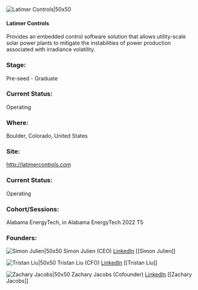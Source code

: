 

![Latimer Controls|50x50](https://apimg.techstars.com/profiles/1664292191967_219419.png)

#### Latimer Controls
Provides an embedded control software solution that allows utility-scale solar power plants to mitigate the instabilities of power production associated with irradiance volatility.

### Stage: 
Pre-seed - Graduate 

### Current Status: 
Operating

### Where:
Boulder, Colorado, United States

### Site:
http://latimercontrols.com





### Current Status: 
Operating

### Cohort/Sessions: 
Alabama EnergyTech, in Alabama EnergyTech 2022 T5

### Founders: 

![Simon Julien|50x50](https://www.f6s.com/content-resource/profiles/3102665_th2.jpg) Simon Julien (CEO) [LinkedIn](https://linkedin.com/in/simon-julien) [[Simon Julien]]

![Tristan Liu|50x50]() Tristan Liu (CFO) [LinkedIn](https://) [[Tristan Liu]]

![Zachary Jacobs|50x50]() Zachary Jacobs (Cofounder) [LinkedIn](https://) [[Zachary Jacobs]]


